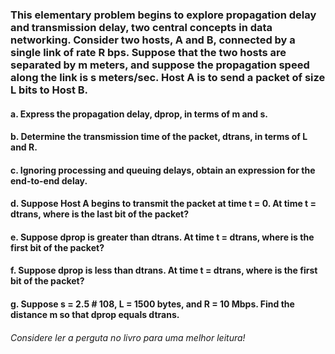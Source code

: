 ### This elementary problem begins to explore propagation delay and transmission delay, two central concepts in data networking. Consider two hosts, A and B, connected by a single link of rate R bps. Suppose that the two hosts are separated by m meters, and suppose the propagation speed along the link is s meters/sec. Host A is to send a packet of size L bits to Host B.
#### a. Express the propagation delay, dprop, in terms of m and s.
#### b. Determine the transmission time of the packet, dtrans, in terms of L and R.
#### c. Ignoring processing and queuing delays, obtain an expression for the end-to-end delay.
#### d. Suppose Host A begins to transmit the packet at time t = 0. At time t = dtrans, where is the last bit of the packet?
#### e. Suppose dprop is greater than dtrans. At time t = dtrans, where is the first bit of the packet?
#### f. Suppose dprop is less than dtrans. At time t = dtrans, where is the first bit of the packet?
#### g. Suppose s = 2.5 # 108, L = 1500 bytes, and R = 10 Mbps. Find the distance m so that dprop equals dtrans.

###### Considere ler a perguta no livro para uma melhor leitura!

#
